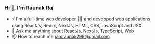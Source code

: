 ### Hi 👋, I'm Raunak Raj

- ⚡  I'm a full-time web developer 👨‍💻 and developed web applications using ReactJs, Redux, NextJs, HTML, CSS, JavaScript and JSX.
- 💬 Ask me anything about ReactJs, NextJs, TypeScript, Web
- 📫 How to reach me: iamraunak299@gmail.com

<!--
**raunak299/raunak299** is a ✨ _special_ ✨ repository because its `README.md` (this file) appears on your GitHub profile.

Here are some ideas to get you started:

- ⚡  I'm a full-time web developer 👨‍💻 and developed web applications using ReactJs, Redux, NextJs, HTML, CSS, JavaScript and JSX.
- 💬 Ask me anything about ReactJs, NextJs, TypeScript, Web
- 📫 How to reach me: iamraunak299@gmail.com
-->
